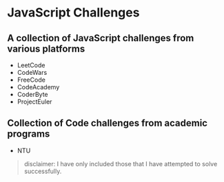 # JavaScript Challenges

## A collection of JavaScript challenges from various platforms

- LeetCode
- CodeWars
- FreeCode
- CodeAcademy
- CoderByte
- ProjectEuler

## Collection of Code challenges from academic programs

- NTU

> disclaimer: I have only included those that I have attempted to solve successfully.
